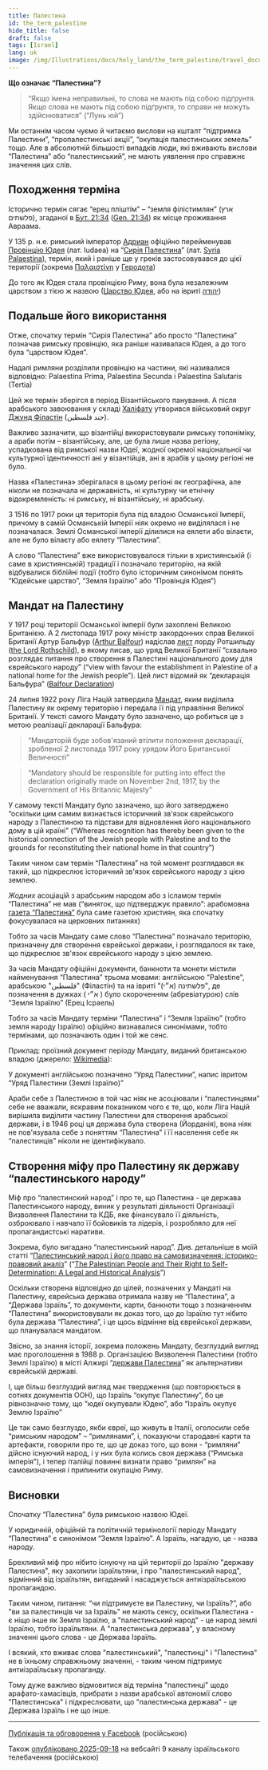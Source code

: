 ```yaml
---
title: Палестина
id: the_term_palestine
hide_title: false
draft: false
tags: [Israel]
lang: uk
image: /img/Illustrations/docs/holy_land/the_term_palestine/travel_document_cropped_01_marked.png 
---
```


**Що означає “Палестина”?**

> “Якщо імена неправильні, то слова не мають під собою підґрунтя. Якщо слова не мають під собою підґрунтя, то справи не можуть здійснюватися” (“Лунь юй”)

Ми останнім часом чуємо й читаємо вислови на кшталт “підтримка Палестини”, “пропалестинські акції”, “окупація палестинських земель” тощо. Але в абсолютній більшості випадків люди, які вживають вислови “Палестина” або “палестинський”, не мають уявлення про справжнє значення цих слів.

## Походження терміна

Історично термін сягає “ерец пліштім” – “земля філістимлян” (ארץ פלשתים), згаданої в [Бут. 21:34](https://ru.wikisource.org/wiki/%D0%91%D1%8B%D1%82%D0%B8%D0%B5#21:34) ([Gen. 21:34](https://mechon-mamre.org/p/pt/pt0121.htm)) як місце проживання Авраама.

У 135 р. н.е. римський імператор [Адриан](https://en.wikipedia.org/wiki/Hadrian) офіційно перейменував [Провінцію Юдея](https://en.wikipedia.org/wiki/Judaea_\(Roman_province\)) (лат. Iudaea) на “[Сирія Палестина](https://ru.wikipedia.org/wiki/%D0%A1%D0%B8%D1%80%D0%B8%D1%8F_%D0%9F%D0%B0%D0%BB%D0%B5%D1%81%D1%82%D0%B8%D0%BD%D1%81%D0%BA%D0%B0%D1%8F)” (лат. [Syria Palaestina](https://en.wiktionary.org/wiki/Syria_Palaestina)), термін, який і раніше ще у греків застосовувався до цієї території (зокрема [Παλαιστίνη](https://en.wiktionary.org/wiki/%CE%A0%CE%B1%CE%BB%CE%B1%CE%B9%CF%83%CF%84%CE%AF%CE%BD%CE%B7) у [Геродота](https://sacred-texts.com/cla/hh/hh2100.htm))

До того як Юдея стала провінцією Риму, вона була незалежним царством з тією ж назвою ([Царство Юдея](https://en.wikipedia.org/wiki/Kingdom_of_Judah), або на івриті [יהודה](https://he.wikipedia.org/wiki/%D7%9E%D7%9E%D7%9C%D7%9B%D7%AA_%D7%99%D7%94%D7%95%D7%93%D7%94))

## Подальше його використання

Отже, спочатку термін “Сирія Палестина” або просто “Палестина” позначав римську провінцію, яка раніше називалася Юдея, а до того була “царством Юдея”.

Надалі римляни розділили провінцію на частини, які називалися відповідно: Palaestina Prima, Palaestina Secunda і Palaestina Salutaris (Tertia)

Цей же термін зберігся в період Візантійського панування. А після арабського завоювання у складі [Халіфату](https://ru.wikipedia.org/wiki/%D0%90%D1%80%D0%B0%D0%B1%D1%81%D0%BA%D0%B8%D0%B9_%D1%85%D0%B0%D0%BB%D0%B8%D1%84%D0%B0%D1%82) утворився військовий округ [Джунд Філастін](https://en.wikipedia.org/wiki/Jund_Filastin) (جند فلسطين).

Важливо зазначити, що візантійці використовували римську топоніміку, а араби потім – візантійську, але, це була лише назва регіону, успадкована від римської назви Юдеї, жодної окремої національної чи культурної ідентичності ані у візантійців, ані в арабів у цьому регіоні не було.

Назва «Палестина» зберігалася в цьому регіоні як географічна, але ніколи не позначала ні державність, ні культурну чи етнічну відокремленість: ні римську, ні візантійську, ні арабську.

З 1516 по 1917 роки ця територія була під владою Османської Імперії, причому в самій Османській Імперії ніяк окремо не виділялася і не позначалася. Землі Османської імперії ділилися на еялети або вілаєти, але не було вілаєту або еялету “Палестина”.

А слово “Палестина” вже використовувалося тільки в християнській (і саме в християнській) традиції і позначало територію, на якій відбувалися біблійні події (тобто було історичним синонімом понять “Юдейське царство”, “Земля Ізраїлю” або “Провінція Юдея”)

## Мандат на Палестину

У 1917 році території Османської імперії були захоплені Великою Британією. А 2 листопада 1917 року міністр закордонних справ Великої Британії Артур Бальфур ([Arthur Balfour](https://en.wikipedia.org/wiki/Arthur_Balfour)) надіслав [лист](https://en.wikipedia.org/wiki/Balfour_Declaration) лорду Ротшильду ([the Lord Rothschild](https://en.wikipedia.org/wiki/Walter_Rothschild,_2nd_Baron_Rothschild)), в якому писав, що уряд Великої Британії “схвально розглядає питання про створення в Палестині національного дому для єврейського народу” (“view with favour the establishment in Palestine of a national home for the Jewish people”). Цей лист відомий як “декларація Бальфура” ([Balfour Declaration](https://en.wikipedia.org/wiki/Balfour_Declaration))

24 липня 1922 року Ліга Націй затвердила [Мандат](https://en.wikisource.org/wiki/Palestine_Mandate_\(1922\)), яким виділила Палестину як окрему територію і передала її під управління Великої Британії. У тексті самого Мандату було зазначено, що робиться це з метою реалізації декларації Бальфура:

> “Мандаторій буде зобов'язаний втілити положення декларації, зробленої 2 листопада 1917 року урядом Його Британської Величності”

> “Mandatory should be responsible for putting into effect the declaration originally made on November 2nd, 1917, by the Government of His Britannic Majesty”

У самому тексті Мандату було зазначено, що його затверджено “оскільки цим самим визнається історичний зв'язок єврейського народу з Палестиною та підстави для відновлення його національного дому в цій країні” (“Whereas recognition has thereby been given to the historical connection of the Jewish people with Palestine and to the grounds for reconstituting their national home in that country”)

Таким чином сам термін “Палестина” на той момент розглядався як такий, що підкреслює історичний зв'язок єврейського народу з цією землею.

*Жодних* асоціацій з арабським народом або з ісламом термін “Палестина” не мав (“виняток, що підтверджує правило”: арабомовна [газета “Палестина”](https://en.wikipedia.org/wiki/Falastin) була саме газетою християн, яка спочатку фокусувалася на церковних питаннях)

Тобто за часів Мандату саме слово “Палестина” позначало територію, призначену для створення єврейської держави, і розглядалося як таке, що підкреслює зв'язок єврейського народу з цією землею.

За часів Мандату офіційні документи, банкноти та монети містили найменування “Палестина” трьома мовами: англійською "Palestine", арабською "فلسطين" (Філастін) та на івриті "(פלשתינה (א״י", де позначення в дужках ( א״י ) було скороченням (абревіатурою) слів “Земля Ізраїлю” (Ерец Ісраель)

Тобто за часів Мандату терміни “Палестина” і “Земля Ізраїлю” (тобто земля народу Ізраїлю) офіційно визнавалися синонімами, тобто термінами, що позначають один і той же сенс.

Приклад: проїзний документ періоду Мандату, виданий британською владою (джерело: [Wikimedia](https://commons.wikimedia.org/wiki/File:1924_Palestine_travel_document.jpg)):

У документі англійською позначено “Уряд Палестини”, напис івритом “Уряд Палестини (Землі Ізраїлю)”

Араби себе з Палестиною в той час ніяк не асоціювали і “палестинцями” себе не вважали, яскравим показником чого є те, що, коли Ліга Націй вирішила виділити частину Палестини для створення арабської держави, і в 1946 році ця держава була створена (Йорданія), вона ніяк не пов'язувала себе з поняттям “Палестина” і її населення себе як “палестинців” ніколи не ідентифікувало.


## Створення міфу про Палестину як державу “палестинського народу”

Міф про “палестинский народ” і про те, що Палестина - це держава Палестинського народу, виник у результаті діяльності Організації Визволення Палестини та КДБ, яке фінансувало її діяльність, озброювало і навчало її бойовиків та лідерів, і розробляло для неї пропагандистські наративи.

Зокрема, було вигадано “палестинський народ”. Див. детальніше в моїй статті “[Палестинський народ і його право на самовизначення: історико-правовий аналіз](https://international-law.info/uk/Holy-Land/palestinian_people/)” (“[The Palestinian People and Their Right to Self-Determination: A Legal and Historical Analysis](https://international-law.info/Holy-Land/palestinian_people/)”)

Оскільки створена відповідно до цілей, позначених у Мандаті на Палестину, єврейська держава отримала назву не “Палестина”, а “Держава Ізраїль”, то документи, карти, банкноти тощо з позначенням “Палестина” використовували як доказ того, що до Ізраїлю тут нібито була держава “Палестина”, і це щось відмінне від єврейської держави, що планувалася мандатом.

Звісно, за знання історії, зокрема положень Мандату, безглуздий вигляд має проголошення в 1988 р. Організацією Визволення Палестини (тобто Землі Ізраїлю) в місті Алжирі “[держави Палестина](https://international-law.info/ru/Holy-Land/state_of_palestine)” як альтернативи єврейській державі.

І, ще більш безглуздий вигляд має твердження (що повторюється в сотнях документів ООН), що Ізраїль “окупує Палестину”, бо це рівнозначно тому, що “юдеї окупували Юдею”, або “Ізраїль окупує Землю Ізраїлю”

Це так само безглуздо, якби євреї, що живуть в Італії, оголосили себе “римським народом” – “римлянами”, і, показуючи стародавні карти та артефакти, говорили про те, що це доказ того, що вони - “римляни” дійсно існуючий народ, і у них була колись своя держава (“Римська імперія”), і тепер італійці повинні визнати право “римлян” на самовизначення і припинити окупацію Риму.

## Висновки

Спочатку “Палестина” була римською назвою Юдеї.

У юридичній, офіційній та політичній термінології періоду Мандату “Палестина” є синонімом “Земля Ізраїлю”. А Ізраїль, нагадую, це - назва народу.

Брехливий міф про нібито існуючу на цій території до Ізраїлю "державу Палестина", яку захопили ізраїльтяни, і про "палестинський народ", відмінний від ізраїльтян, вигаданий і насаджується антиізраїльською пропагандою.

Таким чином, питання: “чи підтримуєте ви Палестину, чи Ізраїль?”, або "ви за палестинців чи за Ізраїль" не мають сенсу, оскільки Палестина - є ніщо інше як Земля Ізраїлю, а "палестинський народ" - це народ землі Ізраїлю, тобто ізраїльтяни. А "палестинська держава", у власному значенні цього слова - це Держава Ізраїль.

І всякий, хто вживає слова "палестинський", "палестинці" і "Палестина" не в їхньому справжньому значенні, - таким чином підтримує антиізраїльську пропаганду.

Тому дуже важливо відмовитися від терміна "палестинці" щодо арафато-хамасівців, прибрати з назви арабської автономії слово "Палестинська" і підкреслювати, що "палестинська держава" - це Держава Ізраїль і не що інше.

-----

[Публікація та обговорення у Facebook](https://www.facebook.com/viktor.ageyev/posts/pfbid0cCsuWvm7jMg1R2JHXnr4ZKRDE1YRBJaebeqvP1apdEZvnWpzv4nfNCs9E55CCoTTl) (російською)

Також [опубліковано 2025-09-18](https://www.9tv.co.il/item/112786) на вебсайті 9 каналу ізраїльського телебачення (російською)
